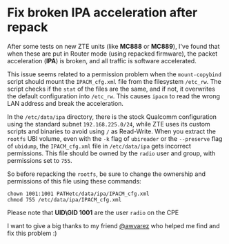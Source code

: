 
# Fix broken IPA acceleration after repack

After some tests on new ZTE units (like **MC888** or **MC889**), I've found that when these are put in Router mode (using repacked firmware), the packet acceleration (**IPA**) is broken, and all traffic is software accelerated.

This issue seems related to a permission problem when the `mount-copybind` script should mount the `IPACM_cfg.xml` file from the filesystem `/etc_rw`. The script checks if the `stat` of the files are the same, and if not, it overwrites the default configuration into `/etc_rw`. This causes `ipacm` to read the wrong LAN address and break the acceleration.

In the `/etc/data/ipa` directory, there is the stock Qualcomm configuration using the standard subnet `192.168.225.0/24`, while ZTE uses its custom scripts and binaries to avoid using `/` as Read-Write. When you extract the `rootfs` UBI volume, even with the `-k` flag of `ubireader` or the `--preserve` flag of `ubidump`, the `IPACM_cfg.xml` file in `/etc/data/ipa` gets incorrect permissions. This file should be owned by the `radio` user and group, with permissions set to `755`.

So before repacking the `rootfs`, be sure to change the ownership and permissions of this file using these commands:

```
chown 1001:1001 PATHetc/data/ipa/IPACM_cfg.xml
chmod 755 /etc/data/ipa/IPACM_cfg.xml

```
Please note that **UID\GID 1001** are the user `radio` on the CPE

I want to give a big thanks to my friend [@awvarez](https://github.com/avwarez) who helped me find and fix this problem :)
